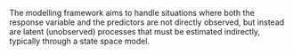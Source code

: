 The modelling framework aims to handle situations where both the response variable and the predictors are not directly observed, but instead are latent (unobserved) processes 
that must be estimated indirectly, typically through a state space model.
